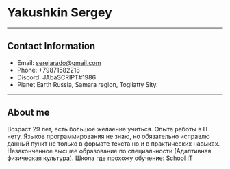 # Yakushkin Sergey
---
## Contact Information
- Email: serejarado@gmail.com 
- Phone: +79871582218
- Discord: JAbaSCRIPT#1986
- Planet Earth Russia, Samara region, Togliatty Sity.

---
## About me
Возраст 29 лет, есть большое желаение учиться. Опыта работы в IT нету. Языков программирования не знаю, но обязательно исправлю данный пункт не только в формате текста но и в практических навыках. Незаконченное высшее образование по специальности (Адаптивная физическая культура). Школа где прохожу обучение: [School IT](https://rs.school/)